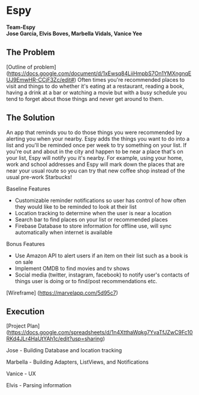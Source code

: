 # Espy

**Team-Espy**  
**Jose Garcia, Elvis Boves, Marbella Vidals, Vanice Yee**  

## The Problem 

[Outline of problem]  (https://docs.google.com/document/d/1xEwsq84LiiHmpbS7On1YMXngnqEUJ9EmwHR-CCjF3Zc/edit#)
Often times you're recommended places to visit and things to do whether it's eating at a restaurant, reading a book, having a drink at a bar or watching a movie but with a busy schedule you tend to forget about those things and never get around to them. 

## The Solution 
An app that reminds you to do those things you were recommended by alerting you when your nearby. Espy adds the things you want to do into a list and you'll be reminded once per week to try something on your list. If you're out and about in the city and happen to be near a place that's on your list, Espy will notify you it's nearby. For example, using your home, work and school addresses and Espy will mark down the places that are near your usual route so you can try that new coffee shop instead of the usual pre-work Starbucks!

Baseline Features
  *  Customizable reminder notifications so user has control of how often they would like to be reminded to look at their list
  *  Location tracking to determine when the user is near a location
  *  Search bar to find places on your list or recommended places
  *  Firebase Database to store information for offline use, will sync automatically when internet is available
  
Bonus Features 
  *  Use Amazon API to alert users if an item on their list such as a book is on sale
  *  Implement OMDB to find movies and tv shows 
  *  Social media (twitter, instagram, facebook) to notify user's contacts of things user is doing or to find/post        recommendations etc.  
  
 [Wireframe] (https://marvelapp.com/5d95c7)

## Execution

[Project Plan] (https://docs.google.com/spreadsheets/d/1n4XtthaWqkg7YvaTfJZwC9Fc10RKd4JLr4HaUtYAh1c/edit?usp=sharing)

Jose - Building Database and location tracking 

Marbella - Building Adapters, ListViews, and Notifications

Vanice - UX

Elvis - Parsing information
